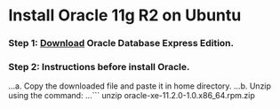 # Install Oracle 11g R2 on Ubuntu

### Step 1: [Download](https://www.oracle.com/technetwork/database/database-technologies/express-edition/downloads/xe-prior-releases-5172097.html) Oracle Database Express Edition.

### Step 2: Instructions before install Oracle.
...a. Copy the downloaded file and paste it in home directory. 
...b. Unzip using the command: 
...```
  unzip oracle-xe-11.2.0-1.0.x86_64.rpm.zip
  ```
